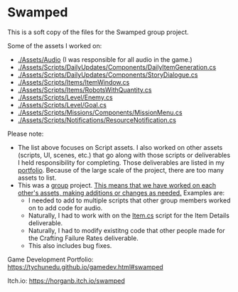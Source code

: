 # Swamped

This is a soft copy of the files for the Swamped group project.

Some of the assets I worked on:
- [./Assets/Audio](./Assets/Audio) (I was responsible for all audio in the game.)
- [./Assets/Scripts/DailyUpdates/Components/DailyItemGeneration.cs](./Assets/Scripts/DailyUpdates/Components/DailyItemGeneration.cs)
- [./Assets/Scripts/DailyUpdates/Components/StoryDialogue.cs](./Assets/Scripts/DailyUpdates/Components/StoryDialogue.cs)
- [./Assets/Scripts/Items/ItemWindow.cs](./Assets/Scripts/Items/ItemWindow.cs)
- [./Assets/Scripts/Items/RobotsWithQuantity.cs](./Assets/Scripts/Items/RobotsWithQuantity.cs)
- [./Assets/Scripts/Level/Enemy.cs](./Assets/Scripts/Level/Enemy.cs)
- [./Assets/Scripts/Level/Goal.cs](./Assets/Scripts/Level/LevelGoal.cs)
- [./Assets/Scripts/Missions/Components/MissionMenu.cs](./Assets/Scripts/Missions/Components/MissionMenu.cs)
- [./Assets/Scripts/Notifications/ResourceNotification.cs](./Assets/Scripts/Notifications/ResourceNotification.cs)

Please note: 
- The list above focuses on Script assets. I also worked on other assets (scripts, UI, scenes, etc.) that go along with those scripts or deliverables I held responsibility for completing. Those deliverables are listed in my [portfolio](https://tychunedu.github.io/gamedev.html#swamped). Because of the large scale of the project, there are too many assets to list.
- This was a <ins>group</ins> project. <ins>This means that we have worked on each other's assets, making additions or changes as needed.</ins> Examples are:
  - I needed to add to multiple scripts that other group members worked on to add code for audio.
  - Naturally, I had to work with on the [Item.cs](./Assets/Scripts/Items/Item.cs) script for the Item Details deliverable.
  - Naturally, I had to modify existitng code that other people made for the Crafting Failure Rates deliverable.
  - This also includes bug fixes.

Game Development Portfolio: https://tychunedu.github.io/gamedev.html#swamped

Itch.io: https://horganb.itch.io/swamped
